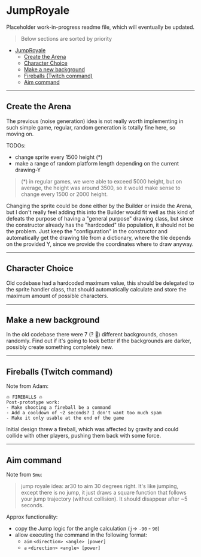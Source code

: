# JumpRoyale

Placeholder work-in-progress readme file, which will eventually be updated.

> Below sections are sorted by priority

-   [JumpRoyale](#jumproyale)
    -   [Create the Arena](#create-the-arena)
    -   [Character Choice](#character-choice)
    -   [Make a new background](#make-a-new-background)
    -   [Fireballs (Twitch command)](#fireballs-twitch-command)
    -   [Aim command](#aim-command)

---

## Create the Arena

The previous (noise generation) idea is not really worth implementing in such simple game, regular, random generation is totally fine here, so moving on.

TODOs:

-   change sprite every 1500 height (*)
-   make a range of random platform length depending on the current drawing-Y

> (*) in regular games, we were able to exceed 5000 height, but on average, the height was around 3500, so it would make sense to change every 1500 or 2000 height.

Changing the sprite could be done either by the Builder or inside the Arena, but I don't really feel adding this into the Builder would fit well as this kind of defeats the purpose of having a "general purpose" drawing class, but since the constructor already has the "hardcoded" tile population, it should not be the problem. Just keep the "configuration" in the constructor and automatically get the drawing tile from a dictionary, where the tile depends on the provided Y, since we provide the coordinates where to draw anyway.

---

## Character Choice

Old codebase had a hardcoded maximum value, this should be delegated to the sprite handler class, that should automatically calculate and store the maximum amount of possible characters.

---

## Make a new background

In the old codebase there were 7 (? :thinking:) different backgrounds, chosen randomly. Find out if it's going to look better if the backgrounds are darker, possibly create something completely new.

---

## Fireballs (Twitch command)

Note from Adam:

```plaintext
🔥 FIREBALLS 🔥
Post-prototype work:
- Make shooting a fireball be a command
- Add a cooldown of ~2 seconds? I don't want too much spam
- Make it only usable at the end of the game
```

Initial design threw a fireball, which was affected by gravity and could collide with other players, pushing them back with some force.

---

## Aim command

Note from `Smu`:

> jump royale idea: ar30 to aim 30 degrees right. It's like jumping, except there is no jump, it just draws a square function that follows your jump trajectory (without collision). It should disappear after ~5 seconds.

Approx functionality:

-   copy the Jump logic for the angle calculation (`j`-> `-90` - `90`)
-   allow executing the command in the following format:
    -   `aim` `<direction> <angle> [power]`
    -   `a` `<direction> <angle> [power]`
